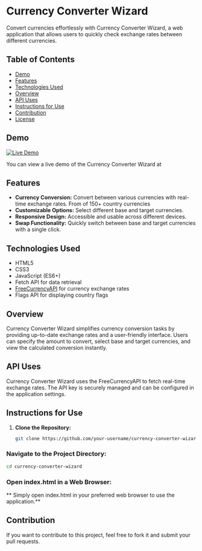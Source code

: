 # Currency Converter Wizard

Convert currencies effortlessly with Currency Converter Wizard, a web application that allows users to quickly check exchange rates between different currencies.

## Table of Contents

- [Demo](#demo)
- [Features](#features)
- [Technologies Used](#technologies-used)
- [Overview](#overview)
- [API Uses](#api-uses)
- [Instructions for Use](#instructions-for-use)
- [Contribution](#contribution)
- [License](#license)

## Demo
[![Live Demo](https://img.shields.io/badge/Live%20Demo-Click%20Here-blue)](https://harshad313d.github.io/Currency-Converter-Wizard-/)


You can view a live demo of the Currency Converter Wizard at 



## Features

- **Currency Conversion:** Convert between various currencies with real-time exchange rates. From of 150+ country currencies
- **Customizable Options:** Select different base and target currencies.
- **Responsive Design:** Accessible and usable across different devices.
- **Swap Functionality:** Quickly switch between base and target currencies with a single click.

## Technologies Used

- HTML5
- CSS3
- JavaScript (ES6+)
- Fetch API for data retrieval
- [FreeCurrencyAPI](https://freecurrencyapi.com/) for currency exchange rates
- Flags API for displaying country flags

## Overview

Currency Converter Wizard simplifies currency conversion tasks by providing up-to-date exchange rates and a user-friendly interface. Users can specify the amount to convert, select base and target currencies, and view the calculated conversion instantly.

## API Uses

Currency Converter Wizard uses the FreeCurrencyAPI to fetch real-time exchange rates. The API key is securely managed and can be configured in the application settings.


## Instructions for Use

1. **Clone the Repository:**
   ```bash
   git clone https://github.com/your-username/currency-converter-wizard.git
   ```
### Navigate to the Project Directory:

```bash
cd currency-converter-wizard
```
### Open index.html in a Web Browser:

** Simply open index.html in your preferred web browser to use the application.**
## Contribution
If you want to contribute to this project, feel free to fork it and submit your pull requests.
